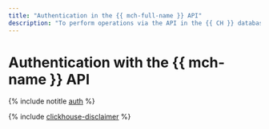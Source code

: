 ```yaml
---
title: "Authentication in the {{ mch-full-name }} API"
description: "To perform operations via the API in the {{ CH }} database management service {{ mch-full-name }}, get an IAM token for your account."
---
```


# Authentication with the {{ mch-name }} API

{% include notitle [auth](../../_includes/authentication.md) %}

{% include [clickhouse-disclaimer](../../_includes/clickhouse-disclaimer.md) %}
